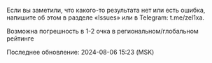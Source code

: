 Если вы заметили, что какого-то результата нет или есть ошибка, напишите об этом в разделе «Issues» или в Telegram: t.me/zel1xa.

Возможна погрешность в 1-2 очка в региональном/глобальном рейтинге

Последнее обновление: 2024-08-06 15:23 (MSK)